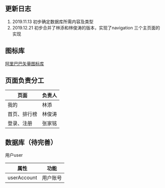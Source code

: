更新日志
---
1. 2019.11.13 初步确定数据库所需内容及类型
2. 2019.12.21 初步合并了林添和林俊涛的版本，实现了navigation 三个主页面的实现

图标库
---
 [阿里巴巴矢量图标库](https://www.iconfont.cn/collections/index?spm=a313x.7781069.1998910419.3)


页面负责分工
---
| 页面  | 负责人     |
| ----- | -------- |
| 我的   | 林添   |
|首页、排行榜     | 林俊涛|
|登录、注册|  张家铭|

数据库（待完善）
---
用户user

| 属性  | 功能     |
| ----- | -------- |
| userAccount   | 用户账号   |
